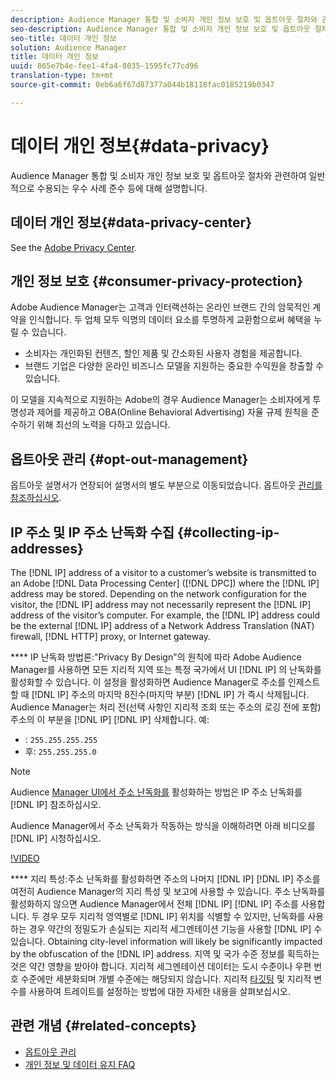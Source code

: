 ```yaml
---
description: Audience Manager 통합 및 소비자 개인 정보 보호 및 옵트아웃 절차와 관련하여 일반적으로 수용되는 우수 사례 준수 등에 대해 설명합니다.
seo-description: Audience Manager 통합 및 소비자 개인 정보 보호 및 옵트아웃 절차와 관련하여 일반적으로 수용되는 우수 사례 준수 등에 대해 설명합니다.
seo-title: 데이터 개인 정보
solution: Audience Manager
title: 데이터 개인 정보
uuid: 865e7b4e-fee1-4fa4-8035-1595fc77cd96
translation-type: tm+mt
source-git-commit: 0eb6a6f67d87377a044b18118fac0185219b0347

---
```



# 데이터 개인 정보{#data-privacy}

Audience Manager 통합 및 소비자 개인 정보 보호 및 옵트아웃 절차와 관련하여 일반적으로 수용되는 우수 사례 준수 등에 대해 설명합니다.

## 데이터 개인 정보{#data-privacy-center}

See the [Adobe Privacy Center](https://www.adobe.com/privacy/opt-out.html).

## 개인 정보 보호 {#consumer-privacy-protection}

Adobe Audience Manager는 고객과 인터랙션하는 온라인 브랜드 간의 암묵적인 계약을 인식합니다. 두 업체 모두 익명의 데이터 요소를 투명하게 교환함으로써 혜택을 누릴 수 있습니다.

* 소비자는 개인화된 컨텐츠, 할인 제품 및 간소화된 사용자 경험을 제공합니다.
* 브랜드 기업은 다양한 온라인 비즈니스 모델을 지원하는 중요한 수익원을 창출할 수 있습니다.

이 모델을 지속적으로 지원하는 Adobe의 경우 Audience Manager는 소비자에게 투명성과 제어를 제공하고 OBA(Online Behavioral Advertising) 자율 규제 원칙을 준수하기 위해 최선의 노력을 다하고 있습니다.

## 옵트아웃 관리 {#opt-out-management}

옵트아웃 설명서가 연장되어 설명서의 별도 부분으로 이동되었습니다. 옵트아웃 [관리를 참조하십시오](../../overview/data-security-and-privacy/opt-out-management.md).

<!-- 

<p>  </p>
<table id="table_A1FF33B328BD451FAFF6C6B8422F928B"> 
 <tgroup cols="2">
  <colspec colnum="1" colname="col1" colwidth="1.00*" />
  <colspec colnum="2" colname="col2" colwidth="2.74*" />
  <thead> 
   <tr> 
    <th colname="col1" class="entry"> Opt-Out For </th> 
    <th colname="col2" class="entry"> Description </th> 
   </tr>
  </thead> 
  <tbody> 
   <tr> 
    <td colname="col1"> <p>Adobe Experience Cloud </p> </td> 
    <td colname="col2"> <p>The <a href="https://www.adobe.com/privacy/opt-out.html#customeruse" format="http" scope="external"> Your Privacy Choices page</a> provides 1-click features that let you control and opt-out of data collection by the Adobe Experience Cloud advertising solutions (including Audience Manager). Specifically, see the <a href="https://www.adobe.com/privacy/opt-out.html#customeruse" format="http" scope="external"> business customer section</a> of the Privacy Choices page. </p> </td> 
   </tr> 
   <tr> 
    <td colname="col1"> <p>Browsers that do not support third-party cookies </p> </td> 
    <td colname="col2"> <p>See <a href="../../features/declared-ids.md#declared-id-targeting"> Declared ID Targeting</a>. </p> </td> 
   </tr> 
   <tr> 
    <td colname="col1"> <p>Mobile devices </p> </td> 
    <td colname="col2"> <p>See the opt-out and privacy settings for: </p> <p> 
      <ul id="ul_86EFAB879215403D937B5148C26A41D9"> 
       <li id="li_C0B544E8F4FE473B94A5436D3A60BDB1"><a href="https://marketing.adobe.com/resources/help/en_US/mobile/android/privacy.html" format="https" scope="external"> Android devices</a> </li> 
       <li id="li_26C787BAB729499A9FEDF055E9AB0637"><a href="https://marketing.adobe.com/resources/help/en_US/mobile/ios/privacy.html" format="https" scope="external"> iOS devices</a> </li> 
      </ul> </p> </td> 
   </tr> 
  </tbody> 
 </tgroup> 
</table>

 -->

## IP 주소 및 IP 주소 난독화 수집 {#collecting-ip-addresses}

<!-- 

Adobe has enabled processes and offers settings that allow customers to use Audience Manager in compliance with applicable data privacy laws.

-->

The [!DNL IP] address of a visitor to a customer’s website is transmitted to an Adobe [!DNL Data Processing Center] ([!DNL DPC]) where the [!DNL IP] address may be stored. Depending on the network configuration for the visitor, the [!DNL IP] address may not necessarily represent the [!DNL IP] address of the visitor’s computer. For example, the [!DNL IP] address could be the external [!DNL IP] address of a Network Address Translation (NAT) firewall, [!DNL HTTP] proxy, or Internet gateway.

**** IP 난독화 방법론:"Privacy By Design"의 원칙에 따라 Adobe Audience Manager를 사용하면 모든 지리적 지역 또는 특정 국가에서 UI [!DNL IP] 의 난독화를 활성화할 수 있습니다. 이 설정을 활성화하면 Audience Manager로 주소를 인제스트할 때 [!DNL IP] 주소의 마지막 8진수(마지막 부분) [!DNL IP] 가 즉시 삭제됩니다. Audience Manager는 처리 전(선택 사항인 지리적 조회 또는 주소의 로깅 전에 포함) 주소의 이 부분을 [!DNL IP] [!DNL IP] 삭제합니다. 예:

* : `255.255.255.255`
* 후: `255.255.255.0`

>[!NOTE]
>
>Audience [Manager UI에서 주소 난독화를](/help/using/features/administration/ip-obfuscation.md) 활성화하는 방법은 IP 주소 난독화를 [!DNL IP] 참조하십시오.

Audience Manager에서 주소 난독화가 작동하는 방식을 이해하려면 아래 비디오를 [!DNL IP] 시청하십시오.

[!VIDEO](https://video.tv.adobe.com/v/27218/?captions=kor)

**** 지리 특성:주소 난독화를 활성화하면 주소의 나머지 [!DNL IP] [!DNL IP] 주소를 여전히 Audience Manager의 지리 특성 및 보고에 사용할 수 있습니다. 주소 난독화를 활성화하지 않으면 Audience Manager에서 전체 [!DNL IP] [!DNL IP] 주소를 사용합니다. 두 경우 모두 지리적 영역별로 [!DNL IP] 위치를 식별할 수 있지만, 난독화를 사용하는 경우 약간의 정밀도가 손실되는 지리적 세그멘테이션 기능을 사용할 [!DNL IP] 수 있습니다. Obtaining city-level information will likely be significantly impacted by the obfuscation of the [!DNL IP] address. 지역 및 국가 수준 정보를 획득하는 것은 약간 영향을 받아야 합니다. 지리적 세그멘테이션 데이터는 도시 수준이나 우편 번호 수준에만 세분화되며 개별 수준에는 해당되지 않습니다. 지리적 [타깃팅](/help/using/features/traits/trait-geotarget-keys.md) 및 지리적 변수를 사용하여 트레이트를 설정하는 방법에 대한 자세한 내용을 살펴보십시오.

## 관련 개념 {#related-concepts}

* [옵트아웃 관리](/help/using/overview/data-security-and-privacy/opt-out-management.md)
* [개인 정보 및 데이터 유지 FAQ](/help/using/faq/faq-privacy.md)